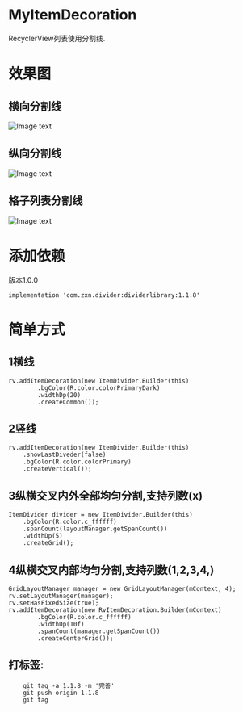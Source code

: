 # MyItemDecoration
RecyclerView列表使用分割线.

# 效果图
## 横向分割线
![Image text](https://github.com/zhang721688/MyItemDecoration/blob/master/img/common.png)


## 纵向分割线
![Image text](https://github.com/zhang721688/MyItemDecoration/blob/master/img/vertical.png)


## 格子列表分割线
![Image text](https://github.com/zhang721688/MyItemDecoration/blob/master/img/grid.png)


# 添加依赖
版本1.0.0
```
implementation 'com.zxn.divider:dividerlibrary:1.1.8'
```

# 简单方式
## 1横线
```
rv.addItemDecoration(new ItemDivider.Builder(this)
        .bgColor(R.color.colorPrimaryDark)
        .widthDp(20)
        .createCommon());
```

## 2竖线
```
rv.addItemDecoration(new ItemDivider.Builder(this)
	.showLastDiveder(false)
	.bgColor(R.color.colorPrimary)
	.createVertical());
```

## 3纵横交叉内外全部均匀分割,支持列数(x)
```
ItemDivider divider = new ItemDivider.Builder(this)
    .bgColor(R.color.c_ffffff)
    .spanCount(layoutManager.getSpanCount())
    .widthDp(5)
    .createGrid();
```


## 4纵横交叉内部均匀分割,支持列数(1,2,3,4,)
```
GridLayoutManager manager = new GridLayoutManager(mContext, 4);
rv.setLayoutManager(manager);
rv.setHasFixedSize(true);
rv.addItemDecoration(new RvItemDecoration.Builder(mContext)
        .bgColor(R.color.c_ffffff)
        .widthDp(10f)
        .spanCount(manager.getSpanCount())
        .createCenterGrid());
```

##  打标签:		

```   
    git tag -a 1.1.8 -m '完善'
	git push origin 1.1.8
	git tag
```